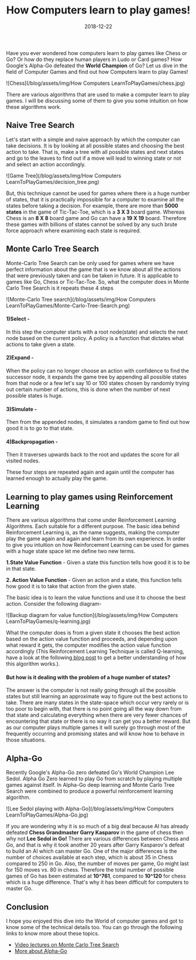 ﻿---
layout: post
title: "How Computers learn to play games!"
author_github: Madhuparna04
date: 2018-12-22
image: '/assets/img/'
description: ''
tags:
- Computer Games
- Reinforcement Learning
- Monte Carlo Tree Search
- Alpha-Go
categories:
- Compsoc
github_username: 'Madhuparna04'
use_math: true
comments: false
---

Have you ever wondered how computers learn to play games like Chess or Go? Or how do they replace human players in Ludo or Card games?
How Google's Alpha-Go defeated the **World Champion** of Go?
Let us dive in the field of Computer Games and find out how Computers learn to play Games!


![Chess](/blog/assets/img/How Computers LearnToPlayGames/chess.jpg)


There are various algorithms that are used to make a computer learn to play games. I will be discussing some of them to give you some intuition on how these algorithms work.

## Naive Tree Search

Let's start with a simple and naive approach by which the computer can take decisions. It is by looking at all possible states and choosing the best action to take. That is, make a tree with all possible states and next states and go to the leaves to find out if a move will lead to winning state or not and select an action accordingly.

![Game Tree](/blog/assets/img/How Computers LearnToPlayGames/decision_tree.png)


But, this technique cannot be used for games where there is a huge number of states, that it is practically impossible for a computer to examine all the states before taking a decision. For example, there are more than **5000 states** in the game of Tic-Tac-Toe, which is a **3 X 3** board game. Whereas Chess is an **8 X 8** board game and Go can have a **19 X 19** board. Therefore these games with billions of states cannot be solved by any such brute force approach where examining each state is required.

## Monte Carlo Tree Search

Monte-Carlo Tree Search can be only used for games where we have perfect information about the game that is we know about all the actions that were previously taken and can be taken in future. It is applicable to games like Go, Chess or Tic-Tac-Toe. So, what the computer does in Monte Carlo Tree Search is it repeats these 4 steps

![Monte-Carlo Tree search](/blog/assets/img/How Computers LearnToPlayGames/Monte-Carlo-Tree-Search.png)

#### 1)Select -
 In this step the computer starts with a root node(state) and selects the next node based on the current policy. A policy is a function that dictates what actions to take given a state.

#### 2)Expand - 
When the policy can no longer choose an action with confidence to find the successor node, it expands the game tree by appending all possible states from that node or a few let's say 10 or 100 states chosen by randomly trying out certain number of actions, this is done when the number of next possible states is huge.

#### 3)Simulate -  
Then from the appended nodes, it simulates a random game to find out how good it is to go to that state.

#### 4)Backpropagation - 
Then it traverses upwards back to the root and updates the score for all visited nodes.

These four steps are repeated again and again until the computer has learned enough to actually play the game. 






## Learning to play games using Reinforcement Learning

There are various algorithms that come under Reinforcement Learning Algorithms. Each suitable for a different purpose. The basic idea behind Reinforcement Learning is, as the name suggests, making the computer play the game again and again and learn from its own experience.
In order to give you intuition on how Reinforcement Learning can be used for games with a huge state space let me define two new terms.

**1.State Value Function** - Given a state this function tells how good it is to be in that state.

**2. Action Value Function** - Given an action and a state, this function tells how good it is to take that action from the given state.

The basic idea is to learn the value functions and use it to choose the best action.
Consider the following diagram-


![Backup diagram for value function](/blog/assets/img/How Computers LearnToPlayGames/q-learning.jpg)


What the computer does is from a given state it chooses the best action based on the action value function and proceeds, and depending upon what reward it gets, the computer modifies the action value function accordingly (This Reinforcement Learning Technique is called Q-learning, have a look at the following[ blog post](https://marl-ieee-nitk.github.io/jekyll/update/2018/12/11/Q-learning.html) to get a better understanding of how this algorithm works.). 

#### But how is it dealing with the problem of a huge number of states?

The answer is the computer is not really going through all the possible states but still learning an approximate way to figure out the best actions to take. There are many states in the state-space which occur very rarely or is too poor to begin with, that there is no point going all the way down from that state and calculating everything when there are very fewer chances of encountering that state or there is no way it can get you a better reward.
But as our computer plays multiple games it will surely go through most of the frequently occurring and promising states and will know how to behave in those situations.



## Alpha-Go
Recently Google's Alpha-Go zero defeated Go's World Champion Lee Sedol. Alpha Go Zero learned to play Go from scratch by playing multiple games against itself. In Alpha-Go deep learning and Monte Carlo Tree Search were combined to produce a powerful reinforcement learning algorithm.

![Lee Sedol playing with Alpha-Go](/blog/assets/img/How Computers LearnToPlayGames/Alpha-Go.jpg)


If you are wondering why it is so much of a big deal because AI has already defeated **Chess Grandmaster Garry Kasparov** in the game of chess then why not **Lee Sedol in Go!** 
There are various differences between Chess and Go, and that is why it took another 20 years after Garry Kasparov's defeat to build an AI which can master Go. One of the major differences is the number of choices available at each step, which is about 35 in Chess compared to 250 in Go.
Also, the number of moves per game, Go might last for 150 moves vs. 80 in chess. Therefore the total number of possible games of Go has been estimated at **10^761**, compared to **10^120** for chess which is a huge difference. That's why it has been difficult for computers to master Go.

## Conclusion

I hope you enjoyed this dive into the World of computer games and got to know some of the technical details too. You can go through the following links to know more about these topics.

- [Video lectures on Monte Carlo Tree Search](https://www.youtube.com/watch?v=onBYsen2_eA)
- [More about Alpha-Go](https://www.tastehit.com/blog/google-deepmind-alphago-how-it-works/)













































